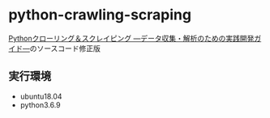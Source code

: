 # python-crawling-scraping

[Pythonクローリング＆スクレイピング ―データ収集・解析のための実践開発ガイド―](https://gihyo.jp/book/2017/978-4-7741-8367-1)のソースコード修正版

## 実行環境

- ubuntu18.04
- python3.6.9
